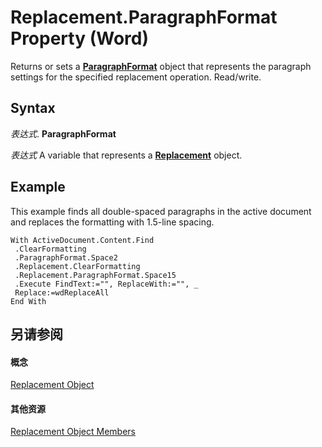 
# Replacement.ParagraphFormat Property (Word)

Returns or sets a  **[ParagraphFormat](712d754a-dc92-f1a3-531d-dfae74a42c23.md)** object that represents the paragraph settings for the specified replacement operation. Read/write.


## Syntax

 _表达式_. **ParagraphFormat**

 _表达式_ A variable that represents a **[Replacement](5d9615e4-f6ef-af5f-6e45-c382a88395c9.md)** object.


## Example

This example finds all double-spaced paragraphs in the active document and replaces the formatting with 1.5-line spacing.


```
With ActiveDocument.Content.Find 
 .ClearFormatting 
 .ParagraphFormat.Space2 
 .Replacement.ClearFormatting 
 .Replacement.ParagraphFormat.Space15 
 .Execute FindText:="", ReplaceWith:="", _ 
 Replace:=wdReplaceAll 
End With
```


## 另请参阅


#### 概念


[Replacement Object](5d9615e4-f6ef-af5f-6e45-c382a88395c9.md)
#### 其他资源


[Replacement Object Members](http://msdn.microsoft.com/library/013ead94-f79c-fc4f-164b-49b2a88b3e88%28Office.15%29.aspx)